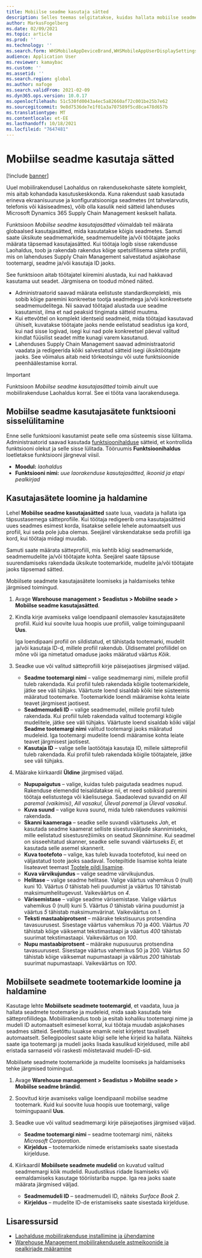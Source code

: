 ```yaml
---
title: Mobiilse seadme kasutaja sätted
description: Selles teemas selgitatakse, kuidas hallata mobiilse seadme kasutajasätteid laotöötajate jaoks.
author: MarkusFogelberg
ms.date: 02/09/2021
ms.topic: article
ms.prod: ''
ms.technology: ''
ms.search.form: WHSMobileAppDeviceBrand,WHSMobileAppUserDisplaySettings
audience: Application User
ms.reviewer: kamaybac
ms.custom: ''
ms.assetid: ''
ms.search.region: global
ms.author: mafoge
ms.search.validFrom: 2021-02-09
ms.dyn365.ops.version: 10.0.17
ms.openlocfilehash: 51c530fd0043a4ec5a82660af72c001be25b7e62
ms.sourcegitcommit: 9e8d7536de7e1f01a3a707589f5cd8ca478d657b
ms.translationtype: MT
ms.contentlocale: et-EE
ms.lasthandoff: 10/18/2021
ms.locfileid: "7647481"
---
```

# <a name="mobile-device-user-settings"></a>Mobiilse seadme kasutaja sätted

[!include [banner](../../includes/banner.md)]

Uuel mobiilirakendusel Laohaldus on rakendusekohaste sätete komplekt, mis aitab kohandada kasutuskeskkonda. Kuna rakendust saab kasutada erineva ekraanisuuruse ja konfiguratsiooniga seadmetes (nt tahvelarvutis, telefonis või käsiseadmes), võib olla kasulik neid sätteid lahenduses Microsoft Dynamics 365 Supply Chain Management keskselt hallata.

Funktsioon *Mobiilse seadme kasutajasätted* võimaldab teil määrata globaalsed kasutajasätted, mida kasutatakse kõigis seadmetes. Samuti saate üksikute seadmemarkide, seadmemudelite ja/või töötajate jaoks määrata täpsemad kasutajasätted. Kui töötaja logib sisse rakendusse Laohaldus, toob ja rakendab rakendus kõige spetsiifilisema sätete profiili, mis on lahenduses Supply Chain Management salvestatud asjakohase tootemargi, seadme ja/või kasutaja ID jaoks.

See funktsioon aitab töötajatel kiiremini alustada, kui nad hakkavad kasutama uut seadet. Järgmisena on toodud mõned näited.

- Administraatorid saavad määrata eelistuste standardkomplekti, mis sobib kõige paremini konkreetse tootja seadmetega ja/või konkreetsete seadmemudelitega. Nii saavad töötajad alustada uue seadme kasutamist, ilma et nad peaksid tingimata sätteid muutma.
- Kui ettevõttel on komplekt identseid seadmeid, mida töötajad kasutavad ühiselt, kuvatakse töötajate jaoks nende eelistatud seadistus iga kord, kui nad sisse logivad, isegi kui nad pole konkreetsel päeval valitud kindlat füüsilist seadet mitte kunagi varem kasutanud.
- Lahenduses Supply Chain Management saavad administraatorid vaadata ja redigeerida kõiki salvestatud sätteid isegi üksiktöötajate jaoks. See võimalus aitab neid tõrkeotsingu või uute funktsioonide peenhäälestamise korral.

> [!IMPORTANT]
> Funktsioon *Mobiilse seadme kasutajasätted* toimib ainult uue mobiilirakenduse Laohaldus korral. See ei tööta vana laorakendusega.

## <a name="turn-on-the-mobile-device-user-settings-feature"></a>Mobiilse seadme kasutajasätete funktsiooni sisselülitamine

Enne selle funktsiooni kasutamist peate selle oma süsteemis sisse lülitama. Administraatorid saavad kasutada [funktsioonihalduse](../../fin-ops-core/fin-ops/get-started/feature-management/feature-management-overview.md) sätteid, et kontrollida funktsiooni olekut ja selle sisse lülitada. Tööruumis **Funktsioonihaldus** loetletakse funktsiooni järgneval viisil.

- **Moodul:** *laohaldus*
- **Funktsiooni nimi:** *uue laorakenduse kasutajasätted, ikoonid ja etapi pealkirjad*

## <a name="create-and-manage-user-settings"></a>Kasutajasätete loomine ja haldamine

Lehel **Mobiilse seadme kasutajasätted** saate luua, vaadata ja hallata iga täpsustasemega sätteprofiile. Kui töötaja redigeerib oma kasutajasätteid uues seadmes esimest korda, lisatakse sellele lehele automaatselt uus profiil, kui seda pole juba olemas. Seejärel värskendatakse seda profiili iga kord, kui töötaja midagi muudab.

Samuti saate määrata sätteprofiili, mis kehtib kõigi seadmemarkide, seadmemudelite ja/või töötajate kohta. Seejärel saate täpsuse suurendamiseks rakendada üksikute tootemarkide, mudelite ja/või töötajate jaoks täpsemad sätted.

Mobiilsete seadmete kasutajasätete loomiseks ja haldamiseks tehke järgmised toimingud.

1. Avage **Warehouse management \> Seadistus \> Mobiilne seade \> Mobiilse seadme kasutajasätted**.
1. Kindla kirje avamiseks valige loendipaanil olemasolev kasutajasätete profiil. Kuid kui soovite luua hoopis uue profiili, valige toimingupaanil **Uus**.

    Iga loendipaani profiil on sildistatud, et tähistada tootemarki, mudelit ja/või kasutaja ID-d, millele profiil rakendub. Üldisematel profiilidel on mõne või iga nimetatud omaduse jaoks määratud väärtus *Kõik*.

1. Seadke uue või valitud sätteprofiili kirje päisejaotises järgmised väljad.

    - **Seadme tootemargi nimi** – valige seadmemargi nimi, millele profiil tuleb rakendada. Kui profiil tuleb rakendada kõigile tootemarkidele, jätke see väli tühjaks. Väärtuste loend sisaldab kõiki teie süsteemis määratud tootemarke. Tootemarkide loendi määramise kohta leiate teavet järgmisest jaotisest.
    - **Seadmemudeli ID** – valige seadmemudel, millele profiil tuleb rakendada. Kui profiil tuleb rakendada valitud tootemargi kõigile mudelitele, jätke see väli tühjaks. Väärtuste loend sisaldab kõiki väljal **Seadme tootemargi nimi** valitud tootemargi jaoks määratud mudeleid. Iga tootemargi mudelite loendi määramise kohta leiate teavet järgmisest jaotisest.
    - **Kasutaja ID** – valige selle laotöötaja kasutaja ID, millele sätteprofiil tuleb rakendada. Kui profiil tuleb rakendada kõigile töötajatele, jätke see väli tühjaks.

1. Määrake kiirkaardil **Üldine** järgmised väljad.

    - **Nupupaigutus** – valige, kuidas tuleb paigutada seadmes nupud. Rakenduse elemendid teisaldatakse nii, et need sobiksid paremini töötaja eelistustega või käelisusega. Saadaolevad suvandid on *All paremal (vaikimisi)*, *All vasakul*, *Üleval paremal* ja *Üleval vasakul*.
    - **Kuva suund** – valige kuva suund, mida tuleb rakenduses vaikimisi rakendada.
    - **Skanni kaameraga** – seadke selle suvandi väärtuseks *Jah*, et kasutada seadme kaamerat selliste sisestusväljade skannimiseks, mille eelistatud sisestusrežiimiks on seatud *Skannimine*. Kui seadmel on sisseehitatud skanner, seadke selle suvandi väärtuseks *Ei*, et kasutada selle asemel skannerit.
    - **Kuva tootefoto** – valige, kas tuleb kuvada tootefotod, kui need on väljastatud toote jaoks saadaval. Tootepiltide lisamise kohta leiate lisateavet teemast [Tootele pildi lisamine](../pim/tasks/add-image-product.md).
    - **Kuva värvikujundus** – valige seadme värvikujundus.
    - **Helitase** – valige seadme helitase. Valige väärtus vahemikus 0 (null) kuni 10. Väärtus *0* tähistab heli puudumist ja väärtus *10* tähistab maksimumhelitugevust. Vaikeväärtus on *4*.
    - **Värisemistase** – valige seadme värisemistase. Valige väärtus vahemikus 0 (null) kuni 5. Väärtus *0* tähistab värina puudumist ja väärtus *5* tähistab maksimumvärinat. Vaikeväärtus on *1*.
    - **Teksti mastaabiprotsent** – määrake tekstisuurus protsendina tavasuurusest. Sisestage väärtus vahemikus 70 ja 400. Väärtus *70* tähistab kõige väiksemat tekstimastaapi ja väärtus *400* tähistab suurimat tekstimastaapi. Vaikeväärtus on *100*.
    - **Nupu mastaabiprotsent** – määrake nupusuurus protsendina tavasuurusest. Sisestage väärtus vahemikus 50 ja 200. Väärtus *50* tähistab kõige väiksemat nupumastaapi ja väärtus *200* tähistab suurimat nupumastaapi. Vaikeväärtus on *100*.

## <a name="create-and-manage-mobile-device-brands"></a>Mobiilsete seadmete tootemarkide loomine ja haldamine

Kasutage lehte **Mobiilsete seadmete tootemargid**, et vaadata, luua ja hallata seadmete tootemarke ja mudeleid, mida saab kasutada teie sätteprofiilidega. Mobiilirakendus toob ja esitab kohaliku tootemargi nime ja mudeli ID automaatselt esimesel korral, kui töötaja muudab asjakohases seadmes sätteid. Seetõttu luuakse enamik neist kirjetest tavaliselt automaatselt. Sellegipoolest saate kõigi selle lehe kirjeid ka hallata. Näiteks saate iga tootemargi ja mudeli jaoks lisada kasulikud kirjeldused, mille abil eristada sarnaseid või raskesti mõistetavaid mudeli-ID-sid.

Mobiilsete seadmete tootemarkide ja mudelite loomiseks ja haldamiseks tehke järgmised toimingud.

1. Avage **Warehouse management \> Seadistus \> Mobiilne seade \> Mobiilse seadme brändid**.
1. Soovitud kirje avamiseks valige loendipaanil mobiilse seadme tootemark. Kuid kui soovite luua hoopis uue tootemargi, valige toimingupaanil **Uus**.
1. Seadke uue või valitud seadmemargi kirje päisejaotises järgmised väljad.

    - **Seadme tootemargi nimi** – seadme tootemargi nimi, näiteks *Microsoft Corporation*.
    - **Kirjeldus** – tootemarkide nimede eristamiseks saate sisestada kirjelduse.

1. Kiirkaardil **Mobiilsete seadmete mudelid** on kuvatud valitud seadmemargi kõik mudelid. Ruudustikus ridade lisamiseks või eemaldamiseks kasutage tööriistariba nuppe. Iga rea jaoks saate määrata järgmised väljad.

    - **Seadmemudeli ID** – seadmemudeli ID, näiteks *Surface Book 2*.
    - **Kirjeldus** – mudelite ID-de eristamiseks saate sisestada kirjelduse.

## <a name="additional-resources"></a>Lisaressursid

- [Laohalduse mobiilirakenduse installimine ja ühendamine](install-configure-warehouse-management-app.md)
- [Warehouse Management mobiilirakendusele astmeikoonide ja pealkirjade määramine](step-icons-titles.md)